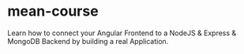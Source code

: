 # mean-course
Learn how to connect your Angular Frontend to a NodeJS &amp; Express &amp; MongoDB Backend by building a real Application.
